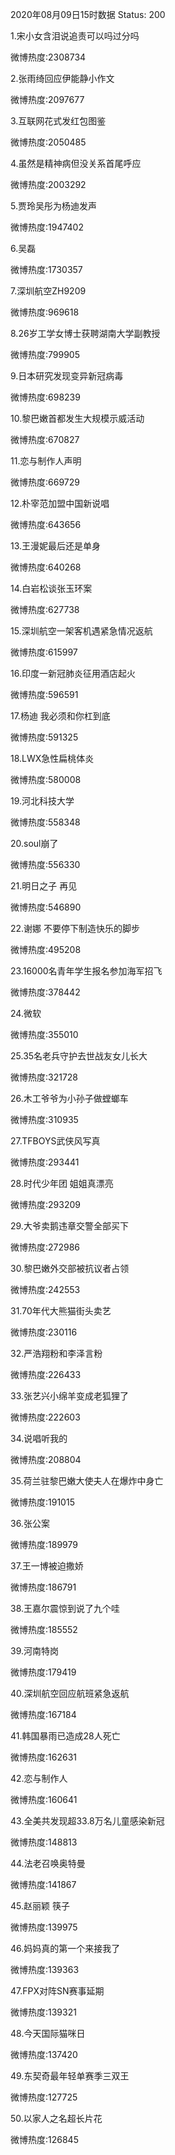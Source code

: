 2020年08月09日15时数据
Status: 200

1.宋小女含泪说追责可以吗过分吗

微博热度:2308734

2.张雨绮回应伊能静小作文

微博热度:2097677

3.互联网花式发红包图鉴

微博热度:2050485

4.虽然是精神病但没关系首尾呼应

微博热度:2003292

5.贾玲吴彤为杨迪发声

微博热度:1947402

6.吴磊

微博热度:1730357

7.深圳航空ZH9209

微博热度:969618

8.26岁工学女博士获聘湖南大学副教授

微博热度:799905

9.日本研究发现变异新冠病毒

微博热度:698239

10.黎巴嫩首都发生大规模示威活动

微博热度:670827

11.恋与制作人声明

微博热度:669729

12.朴宰范加盟中国新说唱

微博热度:643656

13.王漫妮最后还是单身

微博热度:640268

14.白岩松谈张玉环案

微博热度:627738

15.深圳航空一架客机遇紧急情况返航

微博热度:615997

16.印度一新冠肺炎征用酒店起火

微博热度:596591

17.杨迪 我必须和你杠到底

微博热度:591325

18.LWX急性扁桃体炎

微博热度:580008

19.河北科技大学

微博热度:558348

20.soul崩了

微博热度:556330

21.明日之子 再见

微博热度:546890

22.谢娜 不要停下制造快乐的脚步

微博热度:495208

23.16000名青年学生报名参加海军招飞

微博热度:378442

24.微软

微博热度:355010

25.35名老兵守护去世战友女儿长大

微博热度:321728

26.木工爷爷为小孙子做螳螂车

微博热度:310935

27.TFBOYS武侠风写真

微博热度:293441

28.时代少年团 姐姐真漂亮

微博热度:293209

29.大爷卖鹅违章交警全部买下

微博热度:272986

30.黎巴嫩外交部被抗议者占领

微博热度:242553

31.70年代大熊猫街头卖艺

微博热度:230116

32.严浩翔粉和李泽言粉

微博热度:226433

33.张艺兴小绵羊变成老狐狸了

微博热度:222603

34.说唱听我的

微博热度:208804

35.荷兰驻黎巴嫩大使夫人在爆炸中身亡

微博热度:191015

36.张公案

微博热度:189979

37.王一博被迫撒娇

微博热度:186791

38.王嘉尔震惊到说了九个哇

微博热度:185552

39.河南特岗

微博热度:179419

40.深圳航空回应航班紧急返航

微博热度:167184

41.韩国暴雨已造成28人死亡

微博热度:162631

42.恋与制作人

微博热度:160641

43.全美共发现超33.8万名儿童感染新冠

微博热度:148813

44.法老召唤奥特曼

微博热度:141867

45.赵丽颖 筷子

微博热度:139975

46.妈妈真的第一个来接我了

微博热度:139363

47.FPX对阵SN赛事延期

微博热度:139321

48.今天国际猫咪日

微博热度:137420

49.东契奇最年轻单赛季三双王

微博热度:127725

50.以家人之名超长片花

微博热度:126845

